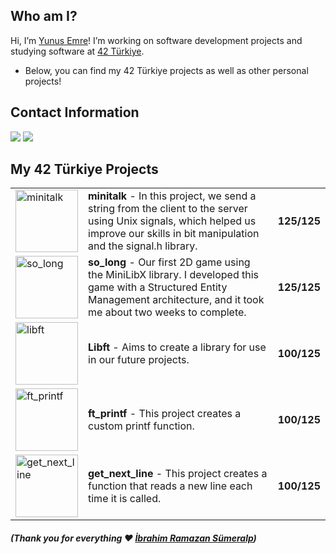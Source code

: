 ## Who am I?
Hi, I’m <a href="https://sumeralp.online">Yunus Emre</a>! I’m working on software development projects and studying software at <a href="https://42istanbul.com.tr">42 Türkiye</a>.
- Below, you can find my 42 Türkiye projects as well as other personal projects!

## Contact Information
<a href="mailto:name@email.com">![](https://img.shields.io/badge/Gmail-emresmrlp@gmail.com-red)</a> 
<a href="https://linkedin.com/in/emresmrlp">![](https://img.shields.io/badge/Linkedin-emresmrlp-blue)</a>

## My 42 Türkiye Projects

<table>
  <tr>
    <td>
      <a href="https://github.com/emresmrlp/minitalk">
        <img src="https://github.com/user-attachments/assets/971cc282-d42f-4ab4-8c4a-55061e97aa4d" alt="minitalk" width="100">
      </a>
    </td>
    <td>
      <strong>minitalk</strong> - In this project, we send a string from the client to the server using Unix signals, which helped us improve our skills in bit manipulation and the signal.h library.
    </td>
    <td>
      <strong>125/125</strong>
    </td>
  </tr>
  <tr>
    <td>
      <a href="https://github.com/emresmrlp/so-long">
        <img src="https://github.com/user-attachments/assets/074e5279-0904-4b85-8533-b34cfe868929" alt="so_long" width="100">
      </a>
    </td>
    <td>
      <strong>so_long</strong> - Our first 2D game using the MiniLibX library. I developed this game with a Structured Entity Management architecture, and it took me about two weeks to complete.
    </td>
    <td>
      <strong>125/125</strong>
    </td>
  <tr>
    <td>
      <a href="https://github.com/emresmrlp/libft">
        <img src="https://github.com/user-attachments/assets/986692d8-12d9-4c44-a7ed-eafd07c208c3" alt="libft" width="100">
      </a>
    </td>
    <td>
      <strong>Libft</strong> - Aims to create a library for use in our future projects.
    </td>
    <td>
      <strong>100/125</strong>
    </td>
  </tr>
  <tr>
    <td>
      <a href="https://github.com/emresmrlp/ft_printf">
        <img src="https://github.com/user-attachments/assets/d5c29a19-5aa9-44b9-9fed-1c32c5eff323" alt="ft_printf" width="100">
      </a>
    </td>
    <td>
      <strong>ft_printf</strong> - This project creates a custom printf function.
    </td>
    <td>
      <strong>100/125</strong>
    </td>
  </tr>
  <tr>
    <td>
      <a href="https://github.com/emresmrlp/get_next_line">
        <img src="https://github.com/user-attachments/assets/f30339a3-6ef7-47c6-9256-9f939ed8c0d4" alt="get_next_line" width="100">
      </a>
    </td>
    <td>
      <strong>get_next_line</strong> - This project creates a function that reads a new line each time it is called.
    </td>
    <td>
      <strong>100/125</strong>
    </td>
  </tr>
  </tr>
</table>

##### (_Thank you for everything ♥ <a href="https://ibrahimsumeralp.com">İbrahim Ramazan Sümeralp</a>_)
